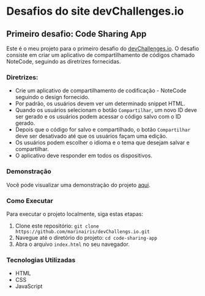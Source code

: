 # Desafios do site devChallenges.io

## Primeiro desafio: Code Sharing App

Este é o meu projeto para o primeiro desafio do [devChallenges.io](https://devchallenges.io/). O desafio consiste em criar um aplicativo de compartilhamento de códigos chamado NoteCode, seguindo as diretrizes fornecidas.

### Diretrizes:

- Crie um aplicativo de compartilhamento de codificação - NoteCode seguindo o design fornecido.
- Por padrão, os usuários devem ver um determinado snippet HTML.
- Quando os usuários selecionam o botão `Compartilhar`, um novo ID deve ser gerado e os usuários podem acessar o código salvo com o ID gerado.
- Depois que o código for salvo e compartilhado, o botão `Compartilhar` deve ser desativado até que os usuários façam uma edição.
- Os usuários podem escolher o idioma e o tema que desejam salvar e compartilhar.
- O aplicativo deve responder em todos os dispositivos.

### Demonstração

Você pode visualizar uma demonstração do projeto [aqui](link-para-a-demonstracao).

### Como Executar

Para executar o projeto localmente, siga estas etapas:

1. Clone este repositório: `git clone https://github.com/marinairis/devChallengs.io.git`
2. Navegue até o diretório do projeto: `cd code-sharing-app`
3. Abra o arquivo `index.html` no seu navegador.

### Tecnologias Utilizadas

- HTML
- CSS
- JavaScript

